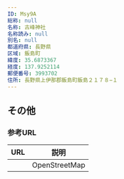```yaml
---
ID: Msy9A
総称: null
名称: 古峰神社
名称読み: null
別名: null
都道府県: 長野県
区域: 飯島町
緯度: 35.6873367
経度: 137.9252114
郵便番号: 3993702
住所: 長野県上伊那郡飯島町飯島２１７８−１
---
```


## その他

### 参考URL

| URL | 説明          |
| --- | ------------- |
|     | OpenStreetMap |

